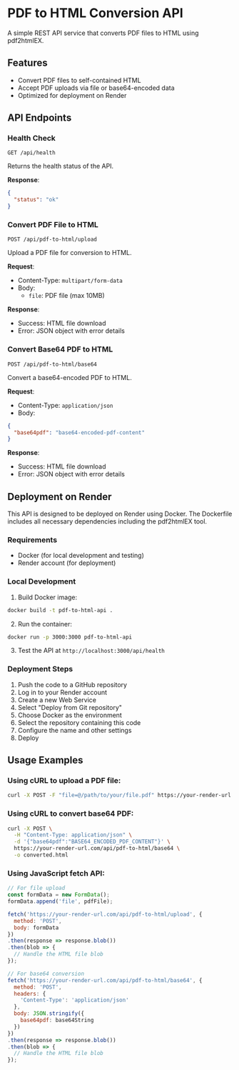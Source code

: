 # PDF to HTML Conversion API

A simple REST API service that converts PDF files to HTML using pdf2htmlEX.

## Features

- Convert PDF files to self-contained HTML
- Accept PDF uploads via file or base64-encoded data
- Optimized for deployment on Render

## API Endpoints

### Health Check

```
GET /api/health
```

Returns the health status of the API.

**Response**:
```json
{
  "status": "ok"
}
```

### Convert PDF File to HTML

```
POST /api/pdf-to-html/upload
```

Upload a PDF file for conversion to HTML.

**Request**:
- Content-Type: `multipart/form-data`
- Body:
  - `file`: PDF file (max 10MB)

**Response**:
- Success: HTML file download
- Error: JSON object with error details

### Convert Base64 PDF to HTML

```
POST /api/pdf-to-html/base64
```

Convert a base64-encoded PDF to HTML.

**Request**:
- Content-Type: `application/json`
- Body:
```json
{
  "base64pdf": "base64-encoded-pdf-content"
}
```

**Response**:
- Success: HTML file download
- Error: JSON object with error details

## Deployment on Render

This API is designed to be deployed on Render using Docker. The Dockerfile includes all necessary dependencies including the pdf2htmlEX tool.

### Requirements
- Docker (for local development and testing)
- Render account (for deployment)

### Local Development

1. Build Docker image:
```bash
docker build -t pdf-to-html-api .
```

2. Run the container:
```bash
docker run -p 3000:3000 pdf-to-html-api
```

3. Test the API at `http://localhost:3000/api/health`

### Deployment Steps

1. Push the code to a GitHub repository
2. Log in to your Render account
3. Create a new Web Service
4. Select "Deploy from Git repository"
5. Choose Docker as the environment
6. Select the repository containing this code
7. Configure the name and other settings
8. Deploy

## Usage Examples

### Using cURL to upload a PDF file:

```bash
curl -X POST -F "file=@/path/to/your/file.pdf" https://your-render-url.com/api/pdf-to-html/upload -o converted.html
```

### Using cURL to convert base64 PDF:

```bash
curl -X POST \
  -H "Content-Type: application/json" \
  -d '{"base64pdf":"BASE64_ENCODED_PDF_CONTENT"}' \
  https://your-render-url.com/api/pdf-to-html/base64 \
  -o converted.html
```

### Using JavaScript fetch API:

```javascript
// For file upload
const formData = new FormData();
formData.append('file', pdfFile);

fetch('https://your-render-url.com/api/pdf-to-html/upload', {
  method: 'POST',
  body: formData
})
.then(response => response.blob())
.then(blob => {
  // Handle the HTML file blob
});

// For base64 conversion
fetch('https://your-render-url.com/api/pdf-to-html/base64', {
  method: 'POST',
  headers: {
    'Content-Type': 'application/json'
  },
  body: JSON.stringify({
    base64pdf: base64String
  })
})
.then(response => response.blob())
.then(blob => {
  // Handle the HTML file blob
});
```